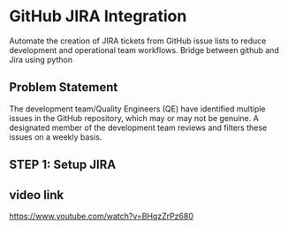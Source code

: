 # GitHub JIRA Integration
Automate the creation of JIRA tickets from GitHub issue lists to reduce development and operational team workflows.
Bridge between github and Jira using python

## Problem Statement
The development team/Quality Engineers (QE) have identified multiple issues in the GitHub repository, which may or may not be genuine. A designated member of the development team reviews and filters these issues on a weekly basis.

## STEP 1: Setup JIRA
























## video link
https://www.youtube.com/watch?v=BHqzZrPz680
